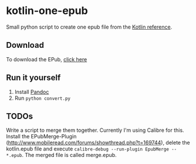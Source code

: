 # kotlin-one-epub

Small python script to create one epub file from the [Kotlin reference](http://kotlinlang.org/docs/reference/).

## Download

To download the EPub, [click here](https://github.com/phxql/kotlin-one-epub/raw/master/kotlin.epub?raw=true)

## Run it yourself

1. Install [Pandoc](http://pandoc.org/installing.html)
1. Run `python convert.py`

## TODOs

Write a script to merge them together. Currently I'm using Calibre for this. Install the EPubMerge-Plugin (http://www.mobileread.com/forums/showthread.php?t=169744), delete the kotlin.epub file and execute `calibre-debug --run-plugin EpubMerge -- *.epub`. The merged file is called merge.epub.
